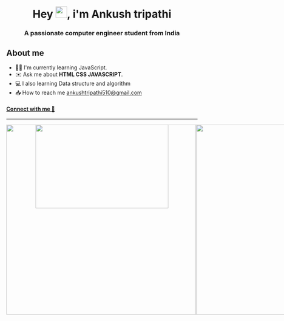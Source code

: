 <h1 align="center">Hey  <img width="30" height="30" src="https://camo.githubusercontent.com/e8e7b06ecf583bc040eb60e44eb5b8e0ecc5421320a92929ce21522dbc34c891/68747470733a2f2f6d656469612e67697068792e636f6d2f6d656469612f6876524a434c467a6361737252346961377a2f67697068792e676966">,
i'm Ankush tripathi</h1>
<h3 align="center">A passionate computer engineer student from India </h3>

<h2> About me</h2>

* 🧑‍💻 I'm currently learning JavaScript.
* ✉️ Ask me about **HTML CSS JAVASCRIPT**.
* 💻 I also learning Data structure and algorithm 
* 📥 How to reach me ankushtripathi510@gmail.com

[<h4 align="left"> Connect with me 💬</h4>](https://linktr.ee/ankushtripathii)
<hr>
<div style="display: flex; flex-direction: row;height:0;">
 <img class="img" width="500"  src="https://github-readme-stats.vercel.app/api?username=ankushtripathii&show_icons=true&theme=tokyonight" />
 <img class="img" width="500"  src="https://streak-stats.demolab.com/?user=ankushtripathii&theme=tokyonight" />
</div>
<div align="center">
 <img class="img" width="350" height="220"  src="https://github-readme-stats.vercel.app/api/top-langs/?username=ankushtripathii&theme=tokyonight" />
</div>
 

<!---
ankushtripathii/ankushtripathii is a ✨ special ✨ repository because its `README.md` (this file) appears on your GitHub profile.
You can click the Preview link to take a look at your changes.

--->

